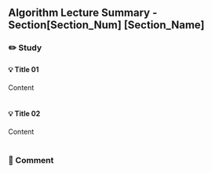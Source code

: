 ## Algorithm Lecture Summary - Section[Section_Num] [Section_Name] 
### ✏️ Study
#### 💡 Title 01
Content
<br><br>

#### 💡 Title 02
Content
<br><br>

### 💬 Comment